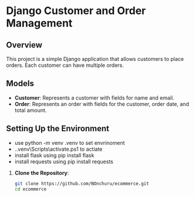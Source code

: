 # Django Customer and Order Management

## Overview
This project is a simple Django application that allows customers to place orders. Each customer can have multiple orders.

## Models
- **Customer**: Represents a customer with fields for name and email.
- **Order**: Represents an order with fields for the customer, order date, and total amount.

## Setting Up the Environment
- use python -m venv .venv to set envrinoment
- .\.venv\Scripts\activate.ps1 to actiate
- install flask using pip install flask
- install requests using pip install requests
  
1. **Clone the Repository**:
   ```bash
   git clone https://github.com/NOnchuru/ecommerce.git
   cd ecommerce
